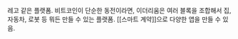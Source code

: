 레고 같은 플랫폼. 비트코인이 단순한 동전이라면, 이더리움은 여러 블록을 조합해서 집, 자동차, 로봇 등 뭐든 만들 수 있는 플랫폼. [[스마트 계약]]으로 다양한 앱을 만들 수 있음.
